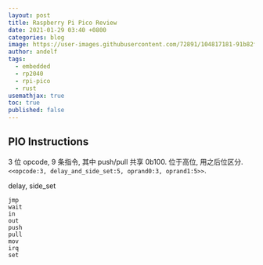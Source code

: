 ```yaml
---
layout: post
title: Raspberry Pi Pico Review
date: 2021-01-29 03:40 +0800
categories: blog
image: https://user-images.githubusercontent.com/72891/104817181-91b82f00-585a-11eb-8fcf-12de9374c72e.png
author: andelf
tags:
  - embedded
  - rp2040
  - rpi-pico
  - rust
usemathjax: true
toc: true
published: false
---
```



## PIO Instructions

3 位 opcode, 9 条指令, 其中 push/pull 共享 0b100. 位于高位, 用之后位区分.
`<<opcode:3, delay_and_side_set:5, oprand0:3, oprand1:5>>`.

delay, side_set

```
jmp
wait
in
out 
push
pull
mov
irq
set
```
